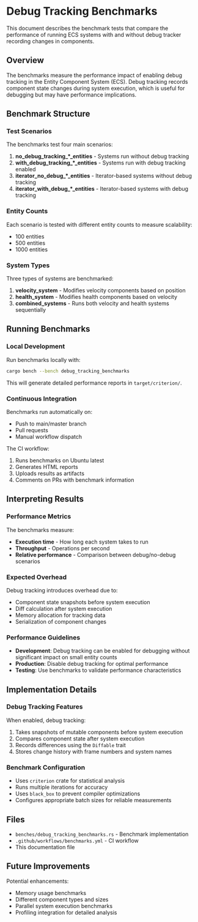 # Debug Tracking Benchmarks

This document describes the benchmark tests that compare the performance of running ECS systems with and without debug tracker recording changes in components.

## Overview

The benchmarks measure the performance impact of enabling debug tracking in the Entity Component System (ECS). Debug tracking records component state changes during system execution, which is useful for debugging but may have performance implications.

## Benchmark Structure

### Test Scenarios

The benchmarks test four main scenarios:

1. **no_debug_tracking_*_entities** - Systems run without debug tracking
2. **with_debug_tracking_*_entities** - Systems run with debug tracking enabled
3. **iterator_no_debug_*_entities** - Iterator-based systems without debug tracking
4. **iterator_with_debug_*_entities** - Iterator-based systems with debug tracking

### Entity Counts

Each scenario is tested with different entity counts to measure scalability:
- 100 entities
- 500 entities  
- 1000 entities

### System Types

Three types of systems are benchmarked:

1. **velocity_system** - Modifies velocity components based on position
2. **health_system** - Modifies health components based on velocity
3. **combined_systems** - Runs both velocity and health systems sequentially

## Running Benchmarks

### Local Development

Run benchmarks locally with:

```bash
cargo bench --bench debug_tracking_benchmarks
```

This will generate detailed performance reports in `target/criterion/`.

### Continuous Integration

Benchmarks run automatically on:
- Push to main/master branch
- Pull requests
- Manual workflow dispatch

The CI workflow:
1. Runs benchmarks on Ubuntu latest
2. Generates HTML reports
3. Uploads results as artifacts
4. Comments on PRs with benchmark information

## Interpreting Results

### Performance Metrics

The benchmarks measure:
- **Execution time** - How long each system takes to run
- **Throughput** - Operations per second
- **Relative performance** - Comparison between debug/no-debug scenarios

### Expected Overhead

Debug tracking introduces overhead due to:
- Component state snapshots before system execution
- Diff calculation after system execution 
- Memory allocation for tracking data
- Serialization of component changes

### Performance Guidelines

- **Development**: Debug tracking can be enabled for debugging without significant impact on small entity counts
- **Production**: Disable debug tracking for optimal performance
- **Testing**: Use benchmarks to validate performance characteristics

## Implementation Details

### Debug Tracking Features

When enabled, debug tracking:
1. Takes snapshots of mutable components before system execution
2. Compares component state after system execution
3. Records differences using the `Diffable` trait
4. Stores change history with frame numbers and system names

### Benchmark Configuration

- Uses `criterion` crate for statistical analysis
- Runs multiple iterations for accuracy
- Uses `black_box` to prevent compiler optimizations
- Configures appropriate batch sizes for reliable measurements

## Files

- `benches/debug_tracking_benchmarks.rs` - Benchmark implementation
- `.github/workflows/benchmarks.yml` - CI workflow
- This documentation file

## Future Improvements

Potential enhancements:
- Memory usage benchmarks
- Different component types and sizes
- Parallel system execution benchmarks
- Profiling integration for detailed analysis